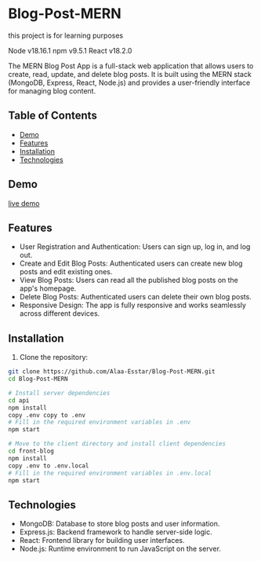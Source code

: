 # Blog-Post-MERN
this project is for learning purposes

Node v18.16.1
npm v9.5.1
React v18.2.0

The MERN Blog Post App is a full-stack web application that allows users to create, read, update, and delete blog posts. It is built using the MERN stack (MongoDB, Express, React, Node.js) and provides a user-friendly interface for managing blog content.

## Table of Contents

- [Demo](#demo)
- [Features](#features)
- [Installation](#installation)
- [Technologies](#technologies)

## Demo
[live demo](https://blog-post-mern-ten.vercel.app/)

## Features

- User Registration and Authentication: Users can sign up, log in, and log out.
- Create and Edit Blog Posts: Authenticated users can create new blog posts and edit existing ones.
- View Blog Posts: Users can read all the published blog posts on the app's homepage.
- Delete Blog Posts: Authenticated users can delete their own blog posts.
- Responsive Design: The app is fully responsive and works seamlessly across different devices.

## Installation

1. Clone the repository:

```bash
git clone https://github.com/Alaa-Esstar/Blog-Post-MERN.git
cd Blog-Post-MERN

# Install server dependencies
cd api
npm install
copy .env copy to .env
# Fill in the required environment variables in .env
npm start

# Move to the client directory and install client dependencies
cd front-blog
npm install
copy .env to .env.local
# Fill in the required environment variables in .env.local
npm start

```

## Technologies

- MongoDB: Database to store blog posts and user information.
- Express.js: Backend framework to handle server-side logic.
- React: Frontend library for building user interfaces.
- Node.js: Runtime environment to run JavaScript on the server.
